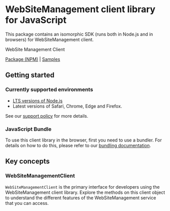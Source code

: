 # WebSiteManagement client library for JavaScript

This package contains an isomorphic SDK (runs both in Node.js and in browsers) for WebSiteManagement client.

WebSite Management Client

[Package (NPM)](https://www.npmjs.com/package/@msinternal/web-resource-manager) |
[Samples](https://github.com/Azure-Samples/azure-samples-js-management)

## Getting started

### Currently supported environments

- [LTS versions of Node.js](https://github.com/nodejs/release#release-schedule)
- Latest versions of Safari, Chrome, Edge and Firefox.

See our [support policy](https://github.com/Azure/azure-sdk-for-js/blob/main/SUPPORT.md) for more details.





### JavaScript Bundle
To use this client library in the browser, first you need to use a bundler. For details on how to do this, please refer to our [bundling documentation](https://aka.ms/AzureSDKBundling).

## Key concepts

### WebSiteManagementClient

`WebSiteManagementClient` is the primary interface for developers using the WebSiteManagement client library. Explore the methods on this client object to understand the different features of the WebSiteManagement service that you can access.


